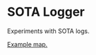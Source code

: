 # SOTA Logger

Experiments with SOTA logs.

[Example map.](https://alexjj.github.io/sota-logger/contacts_map.html)
